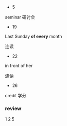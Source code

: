 * 5

seminar                               研讨会

* 19

Last Sunday **of every** month

连读

* 22

 in front of her

连读

* 26

credit                              学分



### review

1  2  5